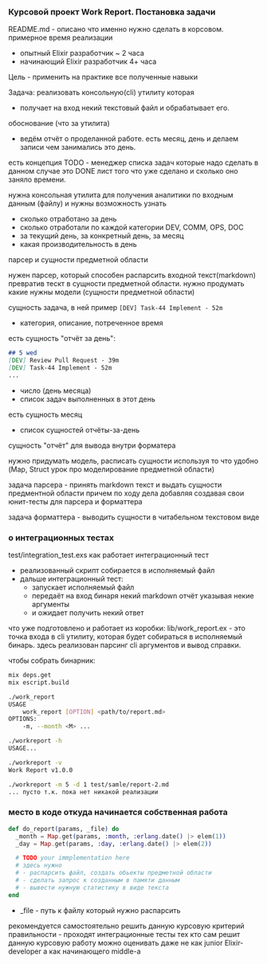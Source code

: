 ### Курсовой проект Work Report. Постановка задачи

README.md - описано что именно нужно сделать в корсовом.
примерное время реализации
- опытный Elixir разработчик ~ 2 часа
- начинающий Elixir разработчик 4+ часа

Цель - применить на практике все полученные навыки

Задача:
реализовать консольную(cli) утилиту которая
- получает на вход некий текстовый файл и обрабатывает его.

обоснование
(что за утилита)
- ведём отчёт о проделанной работе.
  есть месяц, день и делаем записи чем занимались это день.

есть концепция TODO - менеджер списка задач которые надо сделать
в данном случае это DONE лист того что уже сделано и сколько оно заняло времени.

нужна консольная утилита для получения аналитики по входным данным (файлу)
и нужны возможность узнать
- сколько отработано за день
- сколько отработали по каждой категории DEV, COMM, OPS, DOC
- за текущий день, за конкретный день, за месяц
- какая производительность в день

парсер и сущности предметной области

нужен парсер, который способен распарсить входной текст(markdown) превратив
тескт в сущности предметной области.
нужно продумать какие нужны модели (сущности предметной области)

сущность задача, в ней
пример
`[DEV] Task-44 Implement - 52m`

 - категория, описание, потреченное время

есть сущность "отчёт за день":
```markdown
## 5 wed
[DEV] Review Pull Request - 39m
[DEV] Task-44 Implement - 52m
...
```
- число (день месяца)
- список задач выполненных в этот день

есть сущность месяц
- список сущностей отчёты-за-день

сущность "отчёт" для вывода внутри форматера

нужно придумать модель, расписать сущности используя то что удобно
(Map, Struct урок про моделирование предметной области)

задача парсера - принять markdown текст и выдать сущности предментной области
причем по ходу дела добавляя создавая свои юнит-тесты для парсера и форматтера

задача форматтера - выводить сущности в читабельном текстовом виде

### о интеграционных тестах
test/integration_test.exs
как работает интеграционный тест
- реализованный скрипт собирается в исполняемый файл
- дальше интеграционный тест:
  - запускает исполняемый файл
  - передаёт на вход бинаря некий markdown отчёт указывая некие аргументы
  - и ожидает получить некий ответ


что уже подготовлено и работает из коробки:
lib/work_report.ex - это точка входа в cli утилиту, которая будет собираться
в исполняемый бинарь. здесь реализован парсинг cli аргументов и вывод справки.

чтобы собрать бинарник:
```sh
mix deps.get
mix escript.build
```

```sh
./work_report
USAGE
    work_report [OPTION] <path/to/report.md>
OPTIONS:
    -m, --month <M> ...
```
```sh
./workreport -h
USAGE...

./workreport -v
Work Report v1.0.0

./workreport -m 5 -d 1 test/samle/report-2.md
... пусто т.к. пока нет никакой реализации
```


###  место в коде откуда начинается собственная работа

```elixir
def do_report(params, _file) do
  _month = Map.get(params, :month, :erlang.date() |> elem(1))
  _day = Map.get(params, :day, :erlang.date() |> elem(2))

  # TODO your immplementation here
  # здесь нужно
  # - распарсить файл, создать обьекты предметной области
  # - сделать запрос к созданным в памяти данным
  # - вывести нужную статистику в виде текста
end
```

- _file - путь к файлу который нужно распарсить

рекомендуется самостоятельно решить данную курсовую
критерий правильности - проходят интеграционные тесты
тех кто сам решит данную курсовую работу можно оценивать даже не как junior
Elixir-developer а как начинающего middle-а




